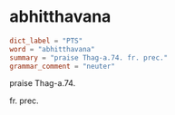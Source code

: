 # abhitthavana

``` toml
dict_label = "PTS"
word = "abhitthavana"
summary = "praise Thag-a.74. fr. prec."
grammar_comment = "neuter"
```

praise Thag\-a.74.

fr. prec.

